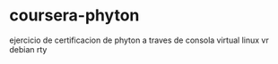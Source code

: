 # coursera-phyton
ejercicio de certificacion de phyton a traves de consola virtual linux vr debian
rty
